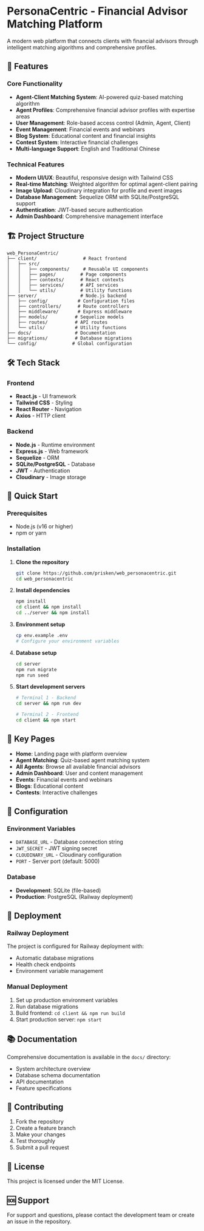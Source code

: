 # PersonaCentric - Financial Advisor Matching Platform

A modern web platform that connects clients with financial advisors through intelligent matching algorithms and comprehensive profiles.

## 🚀 Features

### Core Functionality
- **Agent-Client Matching System**: AI-powered quiz-based matching algorithm
- **Agent Profiles**: Comprehensive financial advisor profiles with expertise areas
- **User Management**: Role-based access control (Admin, Agent, Client)
- **Event Management**: Financial events and webinars
- **Blog System**: Educational content and financial insights
- **Contest System**: Interactive financial challenges
- **Multi-language Support**: English and Traditional Chinese

### Technical Features
- **Modern UI/UX**: Beautiful, responsive design with Tailwind CSS
- **Real-time Matching**: Weighted algorithm for optimal agent-client pairing
- **Image Upload**: Cloudinary integration for profile and event images
- **Database Management**: Sequelize ORM with SQLite/PostgreSQL support
- **Authentication**: JWT-based secure authentication
- **Admin Dashboard**: Comprehensive management interface

## 🏗️ Project Structure

```
web_PersonaCentric/
├── client/                 # React frontend
│   ├── src/
│   │   ├── components/     # Reusable UI components
│   │   ├── pages/         # Page components
│   │   ├── contexts/      # React contexts
│   │   ├── services/      # API services
│   │   └── utils/         # Utility functions
├── server/                # Node.js backend
│   ├── config/           # Configuration files
│   ├── controllers/      # Route controllers
│   ├── middleware/       # Express middleware
│   ├── models/          # Sequelize models
│   ├── routes/          # API routes
│   └── utils/           # Utility functions
├── docs/                # Documentation
├── migrations/          # Database migrations
└── config/             # Global configuration
```

## 🛠️ Tech Stack

### Frontend
- **React.js** - UI framework
- **Tailwind CSS** - Styling
- **React Router** - Navigation
- **Axios** - HTTP client

### Backend
- **Node.js** - Runtime environment
- **Express.js** - Web framework
- **Sequelize** - ORM
- **SQLite/PostgreSQL** - Database
- **JWT** - Authentication
- **Cloudinary** - Image storage

## 🚀 Quick Start

### Prerequisites
- Node.js (v16 or higher)
- npm or yarn

### Installation

1. **Clone the repository**
   ```bash
   git clone https://github.com/prisken/web_personacentric.git
   cd web_personacentric
   ```

2. **Install dependencies**
   ```bash
   npm install
   cd client && npm install
   cd ../server && npm install
   ```

3. **Environment setup**
   ```bash
   cp env.example .env
   # Configure your environment variables
   ```

4. **Database setup**
   ```bash
   cd server
   npm run migrate
   npm run seed
   ```

5. **Start development servers**
   ```bash
   # Terminal 1 - Backend
   cd server && npm run dev
   
   # Terminal 2 - Frontend
   cd client && npm start
   ```

## 📱 Key Pages

- **Home**: Landing page with platform overview
- **Agent Matching**: Quiz-based agent matching system
- **All Agents**: Browse all available financial advisors
- **Admin Dashboard**: User and content management
- **Events**: Financial events and webinars
- **Blogs**: Educational content
- **Contests**: Interactive challenges

## 🔧 Configuration

### Environment Variables
- `DATABASE_URL` - Database connection string
- `JWT_SECRET` - JWT signing secret
- `CLOUDINARY_URL` - Cloudinary configuration
- `PORT` - Server port (default: 5000)

### Database
- **Development**: SQLite (file-based)
- **Production**: PostgreSQL (Railway deployment)

## 🚀 Deployment

### Railway Deployment
The project is configured for Railway deployment with:
- Automatic database migrations
- Health check endpoints
- Environment variable management

### Manual Deployment
1. Set up production environment variables
2. Run database migrations
3. Build frontend: `cd client && npm run build`
4. Start production server: `npm start`

## 📚 Documentation

Comprehensive documentation is available in the `docs/` directory:
- System architecture overview
- Database schema documentation
- API documentation
- Feature specifications

## 🤝 Contributing

1. Fork the repository
2. Create a feature branch
3. Make your changes
4. Test thoroughly
5. Submit a pull request

## 📄 License

This project is licensed under the MIT License.

## 🆘 Support

For support and questions, please contact the development team or create an issue in the repository. 